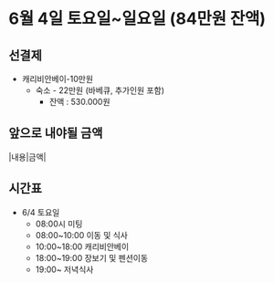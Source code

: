 # 6월 4일 토요일~일요일 (84만원 잔액)

## 선결제
- 캐리비안베이-10만원
  - 숙소 - 22만원 (바베큐, 추가인원 포함)
    - 잔액 : 530.000원
    
## 앞으로 내야될 금액   
|내용|금액|



## 시간표
- 6/4 토요일 
  - 08:00시 미팅
  - 08:00~10:00 이동 및 식사
  - 10:00~18:00 캐리비안베이
  - 18:00~19:00 장보기 및 펜션이동
  - 19:00~ 저녁식사
